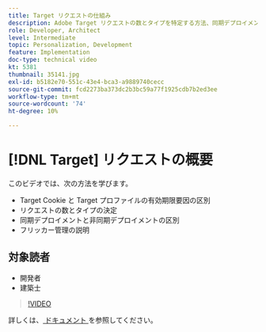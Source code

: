 ```yaml
---
title: Target リクエストの仕組み
description: Adobe Target リクエストの数とタイプを特定する方法、同期デプロイメントと非同期デプロイメントの違い、ちらつきの管理について説明します。
role: Developer, Architect
level: Intermediate
topic: Personalization, Development
feature: Implementation
doc-type: technical video
kt: 5381
thumbnail: 35141.jpg
exl-id: b5182e70-551c-43e4-bca3-a9889740cecc
source-git-commit: fcd2273ba373dc2b3bc59a77f1925cdb7b2ed3ee
workflow-type: tm+mt
source-wordcount: '74'
ht-degree: 10%

---
```


# [!DNL Target] リクエストの概要

このビデオでは、次の方法を学びます。

* Target Cookie と Target プロファイルの有効期限要因の区別
* リクエストの数とタイプの決定
* 同期デプロイメントと非同期デプロイメントの区別
* フリッカー管理の説明

## 対象読者

* 開発者
* 建築士

>[!VIDEO](https://video.tv.adobe.com/v/35141/?quality=12)

詳しくは、[ ドキュメント ](https://experienceleague.adobe.com/docs/target/using/implement-target/implementing-target.html?lang=ja) を参照してください。
